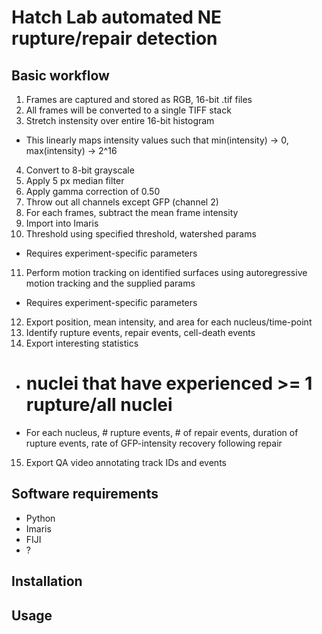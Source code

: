 # Hatch Lab automated NE rupture/repair detection

## Basic workflow
1. Frames are captured and stored as RGB, 16-bit .tif files
2. All frames will be converted to a single TIFF stack
3. Stretch instensity over entire 16-bit histogram
  - This linearly maps intensity values such that min(intensity) -> 0, max(intensity) -> 2^16
4. Convert to 8-bit grayscale
5. Apply 5 px median filter
6. Apply gamma correction of 0.50
7. Throw out all channels except GFP (channel 2)
8. For each frames, subtract the mean frame intensity
9. Import into Imaris
10. Threshold using specified threshold, watershed params
  - Requires experiment-specific parameters
11. Perform motion tracking on identified surfaces using autoregressive motion tracking and the supplied params
  - Requires experiment-specific parameters
12. Export position, mean intensity, and area for each nucleus/time-point
13. Identify rupture events, repair events, cell-death events
14. Export interesting statistics
  - # nuclei that have experienced >= 1 rupture/all nuclei
  - For each nucleus, # rupture events, # of repair events, duration of rupture events, rate of GFP-intensity recovery following repair
15. Export QA video annotating track IDs and events

## Software requirements
- Python
- Imaris
- FIJI
- ?

## Installation

## Usage